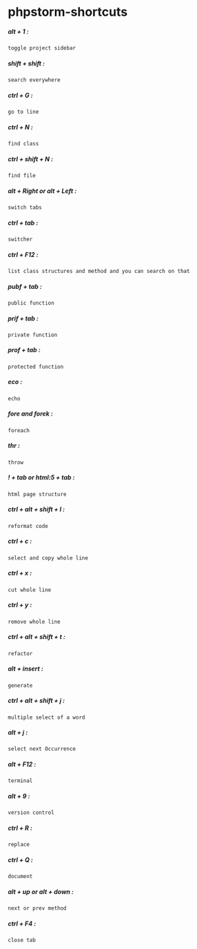 # phpstorm-shortcuts

##### alt + 1 : 

```
toggle project sidebar
```

##### shift + shift :
 
```
search everywhere
```

##### ctrl + G : 

```
go to line
```

##### ctrl + N :
 
```
find class
```

##### ctrl + shift + N :
 
```
find file
```

##### alt + Right or alt + Left :
 
```
switch tabs
```

##### ctrl + tab :
 
```
switcher
```

##### ctrl + F12 :
 
```
list class structures and method and you can search on that
```

##### pubf + tab :
 
```
public function
```

##### prif + tab :
 
```
private function
```

##### prof + tab :
 
```
protected function
```

##### eco :
 
```
echo
```

##### fore and forek :
 
```
foreach
```

##### thr :
 
```
throw
```
  
##### ! + tab or html:5 + tab :
 
```
html page structure
```

##### ctrl + alt + shift + l :
 
```
reformat code
```

##### ctrl + c :
 
```
select and copy whole line
```

##### ctrl + x :
 
```
cut whole line
```


##### ctrl + y :
 
```
remove whole line
```

##### ctrl + alt + shift + t :
 
```
refactor
```

##### alt + insert :
 
```
generate
```

##### ctrl + alt + shift + j :
 
```
multiple select of a word
```

##### alt + j :
 
```
select next Occurrence
```

##### alt + F12 :
 
```
terminal
```

##### alt + 9 :
 
```
version control
```

##### ctrl + R :
 
```
replace
```

##### ctrl + Q :
 
```
document
```


##### alt + up or alt + down :
 
```
next or prev method
```

##### ctrl + F4 :
 
```
close tab
```
